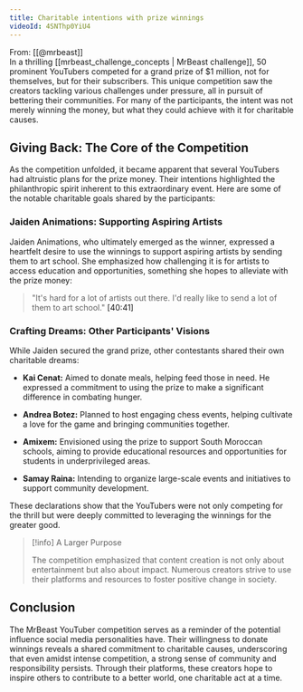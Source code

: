 ```yaml
---
title: Charitable intentions with prize winnings
videoId: 4SNThp0YiU4
---
```


From: [[@mrbeast]] <br/> 
In a thrilling [[mrbeast_challenge_concepts | MrBeast challenge]], 50 prominent YouTubers competed for a grand prize of $1 million, not for themselves, but for their subscribers. This unique competition saw the creators tackling various challenges under pressure, all in pursuit of bettering their communities. For many of the participants, the intent was not merely winning the money, but what they could achieve with it for charitable causes.

## Giving Back: The Core of the Competition

As the competition unfolded, it became apparent that several YouTubers had altruistic plans for the prize money. Their intentions highlighted the philanthropic spirit inherent to this extraordinary event. Here are some of the notable charitable goals shared by the participants:

### Jaiden Animations: Supporting Aspiring Artists

Jaiden Animations, who ultimately emerged as the winner, expressed a heartfelt desire to use the winnings to support aspiring artists by sending them to art school. She emphasized how challenging it is for artists to access education and opportunities, something she hopes to alleviate with the prize money:

> "It's hard for a lot of artists out there. I'd really like to send a lot of them to art school." <a class="yt-timestamp" data-t="40:41">[40:41]</a>

### Crafting Dreams: Other Participants' Visions

While Jaiden secured the grand prize, other contestants shared their own charitable dreams:

- **Kai Cenat:** Aimed to donate meals, helping feed those in need. He expressed a commitment to using the prize to make a significant difference in combating hunger.
  
- **Andrea Botez:** Planned to host engaging chess events, helping cultivate a love for the game and bringing communities together.

- **Amixem:** Envisioned using the prize to support South Moroccan schools, aiming to provide educational resources and opportunities for students in underprivileged areas.

- **Samay Raina:** Intending to organize large-scale events and initiatives to support community development.

These declarations show that the YouTubers were not only competing for the thrill but were deeply committed to leveraging the winnings for the greater good.

> [!info] A Larger Purpose
>
> The competition emphasized that content creation is not only about entertainment but also about impact. Numerous creators strive to use their platforms and resources to foster positive change in society.

## Conclusion

The MrBeast YouTuber competition serves as a reminder of the potential influence social media personalities have. Their willingness to donate winnings reveals a shared commitment to charitable causes, underscoring that even amidst intense competition, a strong sense of community and responsibility persists. Through their platforms, these creators hope to inspire others to contribute to a better world, one charitable act at a time.
